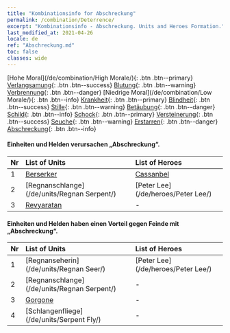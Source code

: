 ```yaml
---
title: "Kombinationsinfo for Abschreckung"
permalink: /combination/Deterrence/
excerpt: "Kombinationsinfo - Abschreckung. Units and Heroes Formation."
last_modified_at: 2021-04-26
locale: de
ref: "Abschreckung.md"
toc: false
classes: wide
---
```


  [Hohe Moral](/de/combination/High Morale/){: .btn .btn--primary} [Verlangsamung](/de/combination/Slow/){: .btn .btn--success} [Blutung](/de/combination/Bleeding/){: .btn .btn--warning} [Verbrennung](/de/combination/Burning/){: .btn .btn--danger} [Niedrige Moral](/de/combination/Low Morale/){: .btn .btn--info} [Krankheit](/de/combination/Disease/){: .btn .btn--primary} [Blindheit](/de/combination/Blind/){: .btn .btn--success} [Stille](/de/combination/Silence/){: .btn .btn--warning} [Betäubung](/de/combination/Stun/){: .btn .btn--danger} [Schild](/de/combination/Shield/){: .btn .btn--info} [Schock](/de/combination/Static/){: .btn .btn--primary} [Versteinerung](/de/combination/Petrify/){: .btn .btn--success} [Seuche](/de/combination/Plague/){: .btn .btn--warning} [Erstarren](/de/combination/Freeze/){: .btn .btn--danger} [Abschreckung](/de/combination/Deterrence/){: .btn .btn--info} 


#### Einheiten und Helden verursachen „Abschreckung“.

  | Nr |  List of Units  | List of Heroes | 
  |:---|:----------------|:---------------| 
  | 1 | [Berserker](/de/units/Berserker/) | [Cassanbel](/de/heroes/Cassanbel/) |
  | 2 | [Regnanschlange](/de/units/Regnan Serpent/) | [Peter Lee](/de/heroes/Peter Lee/) |
  | 3 | [Revyaratan](/de/units/Revyaratan/) | - |


#### Einheiten und Helden haben einen Vorteil gegen Feinde mit „Abschreckung“.

  | Nr |  List of Units  | List of Heroes | 
  |:---|:----------------|:---------------| 
  | 1 | [Regnanseherin](/de/units/Regnan Seer/) | [Peter Lee](/de/heroes/Peter Lee/) |
  | 2 | [Regnanschlange](/de/units/Regnan Serpent/) | - |
  | 3 | [Gorgone](/de/units/Gorgon/) | - |
  | 4 | [Schlangenfliege](/de/units/Serpent Fly/) | - |
